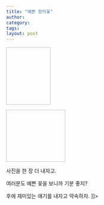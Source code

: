 ```yaml
---
title: "예쁜 장미꽃"
author:
category: 
tags: 
layout: post
---
```

<img height="155" width="120"></a>

<a href="http://blog.fltrp.com../images/mu-dan.jpg" rel='external'><img height="140" width="160"></a>

사진을 한 장 더 내자고.

여러분도 예쁜 꽃을 보니까 기분 좋지?

후에 재미있는 얘기를 내자고 약속하자. ]]>

